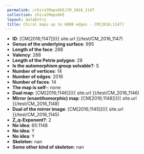 ```yaml
--- 
 permalink: /chiralMaps6kE/CM_2016_1147 
 collection: chiralMaps6kE
 layout: dataEntry
 title: Chiral maps up to 6000 edges - CM[2016;1147]
---
```


- **ID**: [CM[2016;1147]]({{ site.url }}/test/CM_2016_1147)
- **Genus of the underlying surface**: 995
- **Length of the face**: 288
- **Valency**: 288
- **Length of the Petrie polygon**: 28
- **Is the automorphism group solvable?**: S
- **Number of vertices**: 14
- **Number of edges**: 2016
- **Number of faces**: 14
- **The map is self-**: none
- **Dual map**: [CM[2016;1146]]({{ site.url }}/test/CM_2016_1146)
- **Mirror (enantihomorphic) map**: [CM[2016;1148]]({{ site.url }}/test/CM_2016_1148)
- **Dual of the mirror image**: [CM[2016;1145]]({{ site.url }}/test/CM_2016_1145)
- **Z_q-Exponent?**: 2
- **No idea**:  65:1148
- **No idea**: Y
- **No idea**: Y
- **Skeleton**: nan
- **Some other kind of skeleton**: nan
